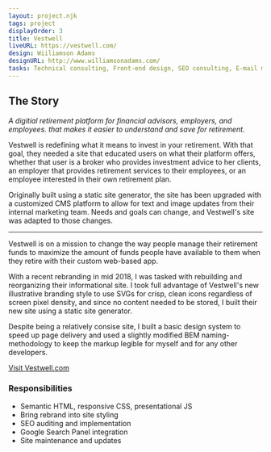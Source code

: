 ```yaml
---
layout: project.njk
tags: project
displayOrder: 3
title: Vestwell
liveURL: https://vestwell.com/
design: Wiiliamson Adams
designURL: http://www.williamsonadams.com/
tasks: Technical consulting, Front-end design, SEO consulting, E-mail marketing
---
```


## The Story

_A digitial retirement platform for financial advisors, employers, and employees. that makes it easier to understand and save for retirement._

Vestwell is redefining what it means to invest in your retirement. With that goal, they needed a site that educated users on what their platform offers, whether that user is a broker who provides investment advice to her clients, an employer that provides retirement services to their employees, or an employee interested in their own retirement plan.

Originally built using a static site generator, the site has been upgraded with a customized CMS platform to allow for text and image updates from their internal marketing team. Needs and goals can change, and Vestwell's site was adapted to those changes.

---

Vestwell is on a mission to change the way people manage their retirement funds to maximize the amount of funds people have available to them when they retire with their custom web-based app.

With a recent rebranding in mid 2018, I was tasked with rebuilding and reorganizing their informational site. I took full advantage of Vestwell's new illustrative branding style to use SVGs for crisp, clean icons regardless of screen pixel density, and since no content needed to be stored, I built their new site using a static site generator.

Despite being a relatively consise site, I built a basic design system to speed up page delivery and used a slightly modified BEM naming-methodology to keep the markup legible for myself and for any other developers.

<a class="btn" href="http://vestwell.com/">Visit Vestwell.com</a>

### Responsibilities

- Semantic HTML, responsive CSS, presentational JS
- Bring rebrand into site styling
- SEO auditing and implementation
- Google Search Panel integration
- Site maintenance and updates
